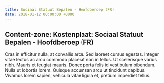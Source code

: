 ```yaml
---
title: Sociaal Statuut Bepalen - Hoofdberoep (FR)
date: 2018-01-12 00:00:00 +0000
---
```

## Content-zone: Kostenplaat: Sociaal Statuut Bepalen - Hoofdberoep (FR)

Cras in efficitur nulla, at convallis arcu. Sed laoreet cursus egestas. Integer vitae lectus ac arcu commodo placerat non in tellus. Ut scelerisque varius nibh. Mauris et feugiat mauris. Donec porta felis id vestibulum bibendum. Nulla ut lobortis lorem. Quisque accumsan arcu ut tincidunt dapibus. Vivamus lorem sapien, vehicula vitae ligula et, pretium imperdiet tellus. 